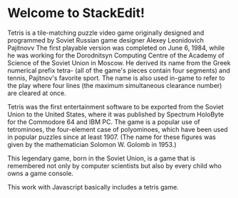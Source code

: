 # Welcome to StackEdit!



Tetris is a tile-matching puzzle video game originally designed and programmed by Soviet Russian game designer Alexey Leonidovich Pajitnovv The first playable version was completed on June 6, 1984, while he was working for the Dorodnitsyn Computing Centre of the Academy of Science of the Soviet Union in Moscow. He derived its name from the Greek numerical prefix tetra- (all of the game's pieces contain four segments) and tennis, Pajitnov's favorite sport. The name is also used in-game to refer to the play where four lines (the maximum simultaneous clearance number) are cleared at once.

Tetris was the first entertainment software to be exported from the Soviet Union to the United States, where it was published by Spectrum HoloByte for the Commodore 64 and IBM PC. The game is a popular use of tetrominoes, the four-element case of polyominoes, which have been used in popular puzzles since at least 1907. (The name for these figures was given by the mathematician Solomon W. Golomb in 1953.)

This legendary game, born in the Soviet Union, is a game that is remembered not only by computer scientists but also by every child who owns a game console.

This work with Javascript basically includes a tetris game.


